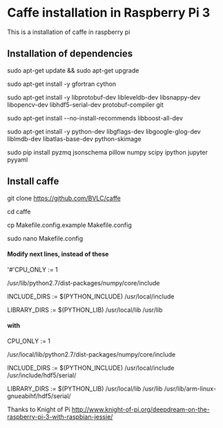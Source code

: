 # Caffe installation in Raspberry Pi 3

This is a installation of caffe in raspberry pi

## Installation of dependencies

sudo apt-get update && sudo apt-get upgrade

sudo apt-get install -y gfortran cython 

sudo apt-get install -y libprotobuf-dev libleveldb-dev libsnappy-dev libopencv-dev libhdf5-serial-dev protobuf-compiler git

sudo apt-get install --no-install-recommends libboost-all-dev

sudo apt-get install -y python-dev libgflags-dev libgoogle-glog-dev liblmdb-dev libatlas-base-dev python-skimage

sudo pip install pyzmq jsonschema pillow numpy scipy ipython jupyter pyyaml


## Install caffe

git clone https://github.com/BVLC/caffe

cd caffe

cp Makefile.config.example Makefile.config

sudo nano Makefile.config


#### Modify next lines, instead of these

'#'CPU_ONLY := 1

/usr/lib/python2.7/dist-packages/numpy/core/include

INCLUDE_DIRS := $(PYTHON_INCLUDE) /usr/local/include

LIBRARY_DIRS := $(PYTHON_LIB) /usr/local/lib /usr/lib

#### with 

CPU_ONLY := 1

/usr/local/lib/python2.7/dist-packages/numpy/core/include

INCLUDE_DIRS := $(PYTHON_INCLUDE) /usr/local/include /usr/include/hdf5/serial/

LIBRARY_DIRS := $(PYTHON_LIB) /usr/local/lib /usr/lib /usr/lib/arm-linux-gnueabihf/hdf5/serial/


Thanks to Knight of Pi
http://www.knight-of-pi.org/deepdream-on-the-raspberry-pi-3-with-raspbian-jessie/
